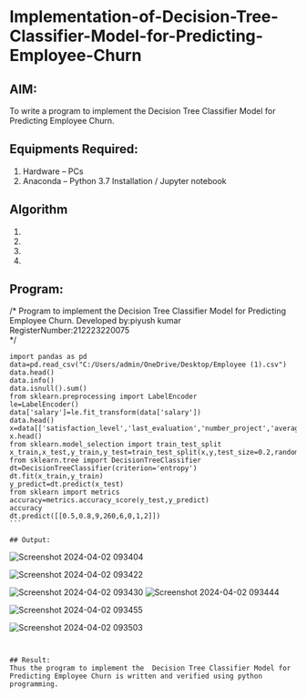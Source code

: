 # Implementation-of-Decision-Tree-Classifier-Model-for-Predicting-Employee-Churn

## AIM:
To write a program to implement the Decision Tree Classifier Model for Predicting Employee Churn.

## Equipments Required:
1. Hardware – PCs
2. Anaconda – Python 3.7 Installation / Jupyter notebook

## Algorithm
1. 
2. 
3. 
4. 

## Program:

/*
Program to implement the Decision Tree Classifier Model for Predicting Employee Churn.
Developed by:piyush kumar 
RegisterNumber:212223220075  
*/
~~~
import pandas as pd
data=pd.read_csv("C:/Users/admin/OneDrive/Desktop/Employee (1).csv")
data.head()
data.info()
data.isnull().sum()
from sklearn.preprocessing import LabelEncoder
le=LabelEncoder()
data['salary']=le.fit_transform(data['salary'])
data.head()
x=data[['satisfaction_level','last_evaluation','number_project','average_montly_hours','time_spend_company','Work_accident','promotion_last_5years','salary']]
x.head()
from sklearn.model_selection import train_test_split
x_train,x_test,y_train,y_test=train_test_split(x,y,test_size=0.2,random_state=10)
from sklearn.tree import DecisionTreeClassifier
dt=DecisionTreeClassifier(criterion='entropy')
dt.fit(x_train,y_train)
y_predict=dt.predict(x_test)
from sklearn import metrics
accuracy=metrics.accuracy_score(y_test,y_predict)
accuracy
dt.predict([[0.5,0.8,9,260,6,0,1,2]])
```

## Output:
~~~
![Screenshot 2024-04-02 093404](https://github.com/H515piyush/Implementation-of-Decision-Tree-Classifier-Model-for-Predicting-Employee-Churn/assets/147472999/d5e0be60-754f-428a-9a98-4cb515d141e9)

![Screenshot 2024-04-02 093422](https://github.com/H515piyush/Implementation-of-Decision-Tree-Classifier-Model-for-Predicting-Employee-Churn/assets/147472999/b7a98297-b296-41de-a863-0c3b31dcf85d)

![Screenshot 2024-04-02 093430](https://github.com/H515piyush/Implementation-of-Decision-Tree-Classifier-Model-for-Predicting-Employee-Churn/assets/147472999/6c76eaed-7a14-4b25-80d3-65f302832a04)
![Screenshot 2024-04-02 093444](https://github.com/H515piyush/Implementation-of-Decision-Tree-Classifier-Model-for-Predicting-Employee-Churn/assets/147472999/04a7039f-ed7a-4364-9f56-e0bd021b954a)

![Screenshot 2024-04-02 093455](https://github.com/H515piyush/Implementation-of-Decision-Tree-Classifier-Model-for-Predicting-Employee-Churn/assets/147472999/edf1d063-78ea-421d-825a-856e9392c166)

![Screenshot 2024-04-02 093503](https://github.com/H515piyush/Implementation-of-Decision-Tree-Classifier-Model-for-Predicting-Employee-Churn/assets/147472999/deb48328-17d7-46d8-a29a-8d96ce5471cd)
~~~


## Result:
Thus the program to implement the  Decision Tree Classifier Model for Predicting Employee Churn is written and verified using python programming.

